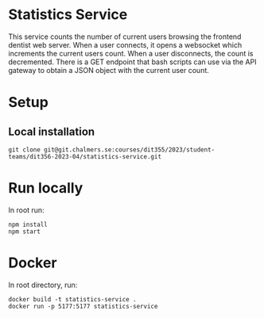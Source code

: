 # Statistics Service
This service counts the number of current users browsing the frontend dentist web server. When a user connects, it opens a websocket which increments the current users count. When a user disconnects, the count is decremented. There is a GET endpoint that bash scripts can use via the API gateway to obtain a JSON object with the current user count.

# Setup

## Local installation

```
git clone git@git.chalmers.se:courses/dit355/2023/student-teams/dit356-2023-04/statistics-service.git
```

# Run locally
In root run:
```
npm install
npm start
```

# Docker

In root directory, run:
```
docker build -t statistics-service .
docker run -p 5177:5177 statistics-service
```
